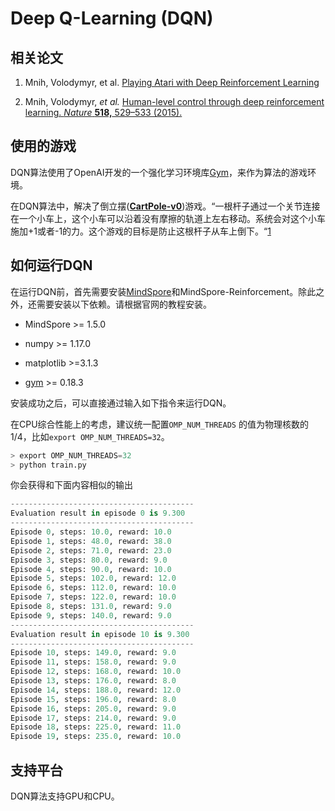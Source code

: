 # Deep Q-Learning (DQN)

## 相关论文

1. Mnih, Volodymyr, et al. [Playing Atari with Deep Reinforcement Learning](https://arxiv.org/pdf/1312.5602.pdf)

2. Mnih, Volodymyr, *et al.* [Human-level control through deep reinforcement learning. *Nature* **518,** 529–533 (2015).](https://www.nature.com/articles/nature14236)

## 使用的游戏

DQN算法使用了OpenAI开发的一个强化学习环境库[Gym](https://github.com/openai/gym)，来作为算法的游戏环境。

在DQN算法中，解决了倒立摆([**CartPole-v0**](https://gym.openai.com/envs/CartPole-v0/))游戏。“一根杆子通过一个关节连接在一个小车上，这个小车可以沿着没有摩擦的轨道上左右移动。系统会对这个小车施加+1或者-1的力。这个游戏的目标是防止这根杆子从车上倒下。“[1](https://gym.openai.com/envs/CartPole-v0/)

## 如何运行DQN

在运行DQN前，首先需要安装[MindSpore](https://www.mindspore.cn/install)和MindSpore-Reinforcement。除此之外，还需要安装以下依赖。请根据官网的教程安装。

- MindSpore >= 1.5.0

- numpy >= 1.17.0
- matplotlib >=3.1.3
- [gym](https://github.com/openai/gym) >= 0.18.3

安装成功之后，可以直接通过输入如下指令来运行DQN。

在CPU综合性能上的考虑，建议统一配置`OMP_NUM_THREADS` 的值为物理核数的1/4，比如`export OMP_NUM_THREADS=32`。

```python
> export OMP_NUM_THREADS=32
> python train.py
```

你会获得和下面内容相似的输出

```python
-----------------------------------------
Evaluation result in episode 0 is 9.300
-----------------------------------------
Episode 0, steps: 10.0, reward: 10.0
Episode 1, steps: 48.0, reward: 38.0
Episode 2, steps: 71.0, reward: 23.0
Episode 3, steps: 80.0, reward: 9.0
Episode 4, steps: 90.0, reward: 10.0
Episode 5, steps: 102.0, reward: 12.0
Episode 6, steps: 112.0, reward: 10.0
Episode 7, steps: 122.0, reward: 10.0
Episode 8, steps: 131.0, reward: 9.0
Episode 9, steps: 140.0, reward: 9.0
-----------------------------------------
Evaluation result in episode 10 is 9.300
-----------------------------------------
Episode 10, steps: 149.0, reward: 9.0
Episode 11, steps: 158.0, reward: 9.0
Episode 12, steps: 168.0, reward: 10.0
Episode 13, steps: 176.0, reward: 8.0
Episode 14, steps: 188.0, reward: 12.0
Episode 15, steps: 196.0, reward: 8.0
Episode 16, steps: 205.0, reward: 9.0
Episode 17, steps: 214.0, reward: 9.0
Episode 18, steps: 225.0, reward: 11.0
Episode 19, steps: 235.0, reward: 10.0
```

## 支持平台

DQN算法支持GPU和CPU。
